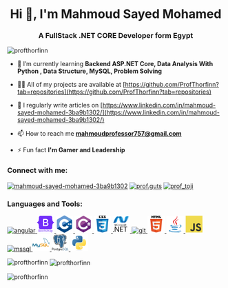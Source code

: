 <h1 align="center">Hi 👋, I'm Mahmoud Sayed Mohamed</h1>
<h3 align="center">A FullStack .NET CORE Developer form Egypt</h3>

<p align="left"> <img src="https://komarev.com/ghpvc/?username=profthorfinn&label=Profile%20views&color=0e75b6&style=flat" alt="profthorfinn" /> </p>

- 🌱 I’m currently learning **Backend ASP.NET Core, Data Analysis With Python , Data Structure, MySQL, Problem Solving**

- 👨‍💻 All of my projects are available at [https://github.com/ProfThorfinn?tab=repositories](https://github.com/ProfThorfinn?tab=repositories)

- 📝 I regularly write articles on [https://www.linkedin.com/in/mahmoud-sayed-mohamed-3ba9b1302/](https://www.linkedin.com/in/mahmoud-sayed-mohamed-3ba9b1302/)

- 📫 How to reach me **mahmoudprofessor757@gmail.com**

- ⚡ Fun fact **I'm Gamer and Leadership**

<h3 align="left">Connect with me:</h3>
<p align="left">
<a href="https://linkedin.com/in/mahmoud-sayed-mohamed-3ba9b1302" target="blank"><img align="center" src="https://raw.githubusercontent.com/rahuldkjain/github-profile-readme-generator/master/src/images/icons/Social/linked-in-alt.svg" alt="mahmoud-sayed-mohamed-3ba9b1302" height="30" width="40" /></a>
<a href="https://instagram.com/prof.guts" target="blank"><img align="center" src="https://raw.githubusercontent.com/rahuldkjain/github-profile-readme-generator/master/src/images/icons/Social/instagram.svg" alt="prof.guts" height="30" width="40" /></a>
<a href="https://codeforces.com/profile/prof_toji" target="blank"><img align="center" src="https://raw.githubusercontent.com/rahuldkjain/github-profile-readme-generator/master/src/images/icons/Social/codeforces.svg" alt="prof_toji" height="30" width="40" /></a>
</p>

<h3 align="left">Languages and Tools:</h3>
<p align="left"> <a href="https://angular.io" target="_blank" rel="noreferrer"> <img src="https://angular.io/assets/images/logos/angular/angular.svg" alt="angular" width="40" height="40"/> </a> <a href="https://getbootstrap.com" target="_blank" rel="noreferrer"> <img src="https://raw.githubusercontent.com/devicons/devicon/master/icons/bootstrap/bootstrap-plain-wordmark.svg" alt="bootstrap" width="40" height="40"/> </a> <a href="https://www.w3schools.com/cpp/" target="_blank" rel="noreferrer"> <img src="https://raw.githubusercontent.com/devicons/devicon/master/icons/cplusplus/cplusplus-original.svg" alt="cplusplus" width="40" height="40"/> </a> <a href="https://www.w3schools.com/cs/" target="_blank" rel="noreferrer"> <img src="https://raw.githubusercontent.com/devicons/devicon/master/icons/csharp/csharp-original.svg" alt="csharp" width="40" height="40"/> </a> <a href="https://www.w3schools.com/css/" target="_blank" rel="noreferrer"> <img src="https://raw.githubusercontent.com/devicons/devicon/master/icons/css3/css3-original-wordmark.svg" alt="css3" width="40" height="40"/> </a> <a href="https://dotnet.microsoft.com/" target="_blank" rel="noreferrer"> <img src="https://raw.githubusercontent.com/devicons/devicon/master/icons/dot-net/dot-net-original-wordmark.svg" alt="dotnet" width="40" height="40"/> </a> <a href="https://git-scm.com/" target="_blank" rel="noreferrer"> <img src="https://www.vectorlogo.zone/logos/git-scm/git-scm-icon.svg" alt="git" width="40" height="40"/> </a> <a href="https://www.w3.org/html/" target="_blank" rel="noreferrer"> <img src="https://raw.githubusercontent.com/devicons/devicon/master/icons/html5/html5-original-wordmark.svg" alt="html5" width="40" height="40"/> </a> <a href="https://www.java.com" target="_blank" rel="noreferrer"> <img src="https://raw.githubusercontent.com/devicons/devicon/master/icons/java/java-original.svg" alt="java" width="40" height="40"/> </a> <a href="https://developer.mozilla.org/en-US/docs/Web/JavaScript" target="_blank" rel="noreferrer"> <img src="https://raw.githubusercontent.com/devicons/devicon/master/icons/javascript/javascript-original.svg" alt="javascript" width="40" height="40"/> </a> <a href="https://www.microsoft.com/en-us/sql-server" target="_blank" rel="noreferrer"> <img src="https://www.svgrepo.com/show/303229/microsoft-sql-server-logo.svg" alt="mssql" width="40" height="40"/> </a> <a href="https://www.mysql.com/" target="_blank" rel="noreferrer"> <img src="https://raw.githubusercontent.com/devicons/devicon/master/icons/mysql/mysql-original-wordmark.svg" alt="mysql" width="40" height="40"/> </a> <a href="https://www.postgresql.org" target="_blank" rel="noreferrer"> <img src="https://raw.githubusercontent.com/devicons/devicon/master/icons/postgresql/postgresql-original-wordmark.svg" alt="postgresql" width="40" height="40"/> </a> <a href="https://www.python.org" target="_blank" rel="noreferrer"> <img src="https://raw.githubusercontent.com/devicons/devicon/master/icons/python/python-original.svg" alt="python" width="40" height="40"/> </a> </p>

<p><img align="left" src="https://github-readme-stats.vercel.app/api/top-langs?username=profthorfinn&show_icons=true&locale=en&layout=compact" alt="profthorfinn" /></p>

<p>&nbsp;<img align="center" src="https://github-readme-stats.vercel.app/api?username=profthorfinn&show_icons=true&locale=en" alt="profthorfinn" /></p>

<p><img align="center" src="https://github-readme-streak-stats.herokuapp.com/?user=profthorfinn&" alt="profthorfinn" /></p>
